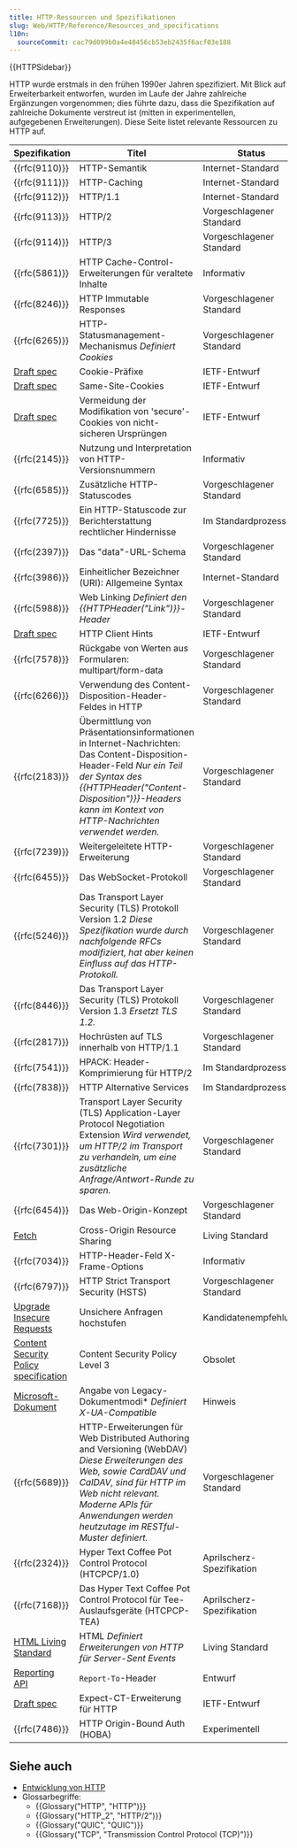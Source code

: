 ```yaml
---
title: HTTP-Ressourcen und Spezifikationen
slug: Web/HTTP/Reference/Resources_and_specifications
l10n:
  sourceCommit: cac79d099b0a4e48456cb53eb2435f6acf03e188
---
```


{{HTTPSidebar}}

HTTP wurde erstmals in den frühen 1990er Jahren spezifiziert. Mit Blick auf Erweiterbarkeit entworfen, wurden im Laufe der Jahre zahlreiche Ergänzungen vorgenommen; dies führte dazu, dass die Spezifikation auf zahlreiche Dokumente verstreut ist (mitten in experimentellen, aufgegebenen Erweiterungen). Diese Seite listet relevante Ressourcen zu HTTP auf.

| Spezifikation                                                                                                                                      | Titel                                                                                                                                                                                                                                              | Status                    |
| -------------------------------------------------------------------------------------------------------------------------------------------------- | -------------------------------------------------------------------------------------------------------------------------------------------------------------------------------------------------------------------------------------------------- | ------------------------- |
| {{rfc(9110)}}                                                                                                                                      | HTTP-Semantik                                                                                                                                                                                                                                      | Internet-Standard         |
| {{rfc(9111)}}                                                                                                                                      | HTTP-Caching                                                                                                                                                                                                                                       | Internet-Standard         |
| {{rfc(9112)}}                                                                                                                                      | HTTP/1.1                                                                                                                                                                                                                                           | Internet-Standard         |
| {{rfc(9113)}}                                                                                                                                      | HTTP/2                                                                                                                                                                                                                                             | Vorgeschlagener Standard  |
| {{rfc(9114)}}                                                                                                                                      | HTTP/3                                                                                                                                                                                                                                             | Vorgeschlagener Standard  |
| {{rfc(5861)}}                                                                                                                                      | HTTP Cache-Control-Erweiterungen für veraltete Inhalte                                                                                                                                                                                             | Informativ                |
| {{rfc(8246)}}                                                                                                                                      | HTTP Immutable Responses                                                                                                                                                                                                                           | Vorgeschlagener Standard  |
| {{rfc(6265)}}                                                                                                                                      | HTTP-Statusmanagement-Mechanismus _Definiert Cookies_                                                                                                                                                                                              | Vorgeschlagener Standard  |
| [Draft spec](https://datatracker.ietf.org/doc/html/draft-ietf-httpbis-cookie-prefixes-00)                                                          | Cookie-Präfixe                                                                                                                                                                                                                                     | IETF-Entwurf              |
| [Draft spec](https://datatracker.ietf.org/doc/html/draft-ietf-httpbis-cookie-same-site-00)                                                         | Same-Site-Cookies                                                                                                                                                                                                                                  | IETF-Entwurf              |
| [Draft spec](https://datatracker.ietf.org/doc/html/draft-ietf-httpbis-cookie-alone-01)                                                             | Vermeidung der Modifikation von 'secure'-Cookies von nicht-sicheren Ursprüngen                                                                                                                                                                     | IETF-Entwurf              |
| {{rfc(2145)}}                                                                                                                                      | Nutzung und Interpretation von HTTP-Versionsnummern                                                                                                                                                                                                | Informativ                |
| {{rfc(6585)}}                                                                                                                                      | Zusätzliche HTTP-Statuscodes                                                                                                                                                                                                                       | Vorgeschlagener Standard  |
| {{rfc(7725)}}                                                                                                                                      | Ein HTTP-Statuscode zur Berichterstattung rechtlicher Hindernisse                                                                                                                                                                                  | Im Standardprozess        |
| {{rfc(2397)}}                                                                                                                                      | Das "data"-URL-Schema                                                                                                                                                                                                                              | Vorgeschlagener Standard  |
| {{rfc(3986)}}                                                                                                                                      | Einheitlicher Bezeichner (URI): Allgemeine Syntax                                                                                                                                                                                                  | Internet-Standard         |
| {{rfc(5988)}}                                                                                                                                      | Web Linking _Definiert den {{HTTPHeader("Link")}}-Header_                                                                                                                                                                                          | Vorgeschlagener Standard  |
| [Draft spec](https://wicg.github.io/client-hints-infrastructure/)                                                                                  | HTTP Client Hints                                                                                                                                                                                                                                  | IETF-Entwurf              |
| {{rfc(7578)}}                                                                                                                                      | Rückgabe von Werten aus Formularen: multipart/form-data                                                                                                                                                                                            | Vorgeschlagener Standard  |
| {{rfc(6266)}}                                                                                                                                      | Verwendung des Content-Disposition-Header-Feldes in HTTP                                                                                                                                                                                           | Vorgeschlagener Standard  |
| {{rfc(2183)}}                                                                                                                                      | Übermittlung von Präsentationsinformationen in Internet-Nachrichten: Das Content-Disposition-Header-Feld _Nur ein Teil der Syntax des {{HTTPHeader("Content-Disposition")}}-Headers kann im Kontext von HTTP-Nachrichten verwendet werden._        | Vorgeschlagener Standard  |
| {{rfc(7239)}}                                                                                                                                      | Weitergeleitete HTTP-Erweiterung                                                                                                                                                                                                                   | Vorgeschlagener Standard  |
| {{rfc(6455)}}                                                                                                                                      | Das WebSocket-Protokoll                                                                                                                                                                                                                            | Vorgeschlagener Standard  |
| {{rfc(5246)}}                                                                                                                                      | Das Transport Layer Security (TLS) Protokoll Version 1.2 _Diese Spezifikation wurde durch nachfolgende RFCs modifiziert, hat aber keinen Einfluss auf das HTTP-Protokoll._                                                                         | Vorgeschlagener Standard  |
| {{rfc(8446)}}                                                                                                                                      | Das Transport Layer Security (TLS) Protokoll Version 1.3 _Ersetzt TLS 1.2._                                                                                                                                                                        | Vorgeschlagener Standard  |
| {{rfc(2817)}}                                                                                                                                      | Hochrüsten auf TLS innerhalb von HTTP/1.1                                                                                                                                                                                                          | Vorgeschlagener Standard  |
| {{rfc(7541)}}                                                                                                                                      | HPACK: Header-Komprimierung für HTTP/2                                                                                                                                                                                                             | Im Standardprozess        |
| {{rfc(7838)}}                                                                                                                                      | HTTP Alternative Services                                                                                                                                                                                                                          | Im Standardprozess        |
| {{rfc(7301)}}                                                                                                                                      | Transport Layer Security (TLS) Application-Layer Protocol Negotiation Extension _Wird verwendet, um HTTP/2 im Transport zu verhandeln, um eine zusätzliche Anfrage/Antwort-Runde zu sparen._                                                       | Vorgeschlagener Standard  |
| {{rfc(6454)}}                                                                                                                                      | Das Web-Origin-Konzept                                                                                                                                                                                                                             | Vorgeschlagener Standard  |
| [Fetch](https://fetch.spec.whatwg.org/#cors-protocol)                                                                                              | Cross-Origin Resource Sharing                                                                                                                                                                                                                      | Living Standard           |
| {{rfc(7034)}}                                                                                                                                      | HTTP-Header-Feld X-Frame-Options                                                                                                                                                                                                                   | Informativ                |
| {{rfc(6797)}}                                                                                                                                      | HTTP Strict Transport Security (HSTS)                                                                                                                                                                                                              | Vorgeschlagener Standard  |
| [Upgrade Insecure Requests](https://w3c.github.io/webappsec-upgrade-insecure-requests/)                                                            | Unsichere Anfragen hochstufen                                                                                                                                                                                                                      | Kandidatenempfehlung      |
| [Content Security Policy specification](https://w3c.github.io/webappsec-csp/)                                                                      | Content Security Policy Level 3                                                                                                                                                                                                                    | Obsolet                   |
| [Microsoft-Dokument](<https://learn.microsoft.com/en-us/previous-versions/windows/internet-explorer/ie-developer/compatibility/jj676915(v=vs.85)>) | Angabe von Legacy-Dokumentmodi\* _Definiert X-UA-Compatible_                                                                                                                                                                                       | Hinweis                   |
| {{rfc(5689)}}                                                                                                                                      | HTTP-Erweiterungen für Web Distributed Authoring and Versioning (WebDAV) _Diese Erweiterungen des Web, sowie CardDAV und CalDAV, sind für HTTP im Web nicht relevant. Moderne APIs für Anwendungen werden heutzutage im RESTful-Muster definiert._ | Vorgeschlagener Standard  |
| {{rfc(2324)}}                                                                                                                                      | Hyper Text Coffee Pot Control Protocol (HTCPCP/1.0)                                                                                                                                                                                                | Aprilscherz-Spezifikation |
| {{rfc(7168)}}                                                                                                                                      | Das Hyper Text Coffee Pot Control Protocol für Tee-Auslaufsgeräte (HTCPCP-TEA)                                                                                                                                                                     | Aprilscherz-Spezifikation |
| [HTML Living Standard](https://html.spec.whatwg.org/multipage/)                                                                                    | HTML _Definiert Erweiterungen von HTTP für Server-Sent Events_                                                                                                                                                                                     | Living Standard           |
| [Reporting API](https://wicg.github.io/reporting/)                                                                                                 | `Report-To`-Header                                                                                                                                                                                                                                 | Entwurf                   |
| [Draft spec](https://datatracker.ietf.org/doc/html/draft-ietf-httpbis-expect-ct-01)                                                                | Expect-CT-Erweiterung für HTTP                                                                                                                                                                                                                     | IETF-Entwurf              |
| {{rfc(7486)}}                                                                                                                                      | HTTP Origin-Bound Auth (HOBA)                                                                                                                                                                                                                      | Experimentell             |

## Siehe auch

- [Entwicklung von HTTP](/de/docs/Web/HTTP/Guides/Evolution_of_HTTP)
- Glossarbegriffe:
  - {{Glossary("HTTP", "HTTP")}}
  - {{Glossary("HTTP_2", "HTTP/2")}}
  - {{Glossary("QUIC", "QUIC")}}
  - {{Glossary("TCP", "Transmission Control Protocol (TCP)")}}
